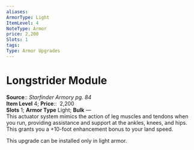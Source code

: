 ```yaml
---
aliases: 
ArmorType: Light
ItemLevel: 4
NoteType: Armor
price: 2,200
Slots: 1
tags: 
Type: Armor Upgrades
---
```


# Longstrider Module

**Source**:: _Starfinder Armory pg. 84_  
**Item Level** 4;
**Price**::  2,200  
**Slots** 1; **Armor Type** Light; **Bulk** —  
This actuator system mimics the action of leg muscles and tendons when you run, providing assistance and support at the ankles, knees, and hips. This grants you a +10-foot enhancement bonus to your land speed.  
  
This upgrade can be installed only in light armor.
